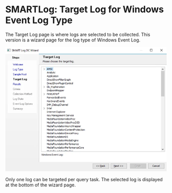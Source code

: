 # SMARTLog: Target Log for Windows Event Log Type

The Target Log page is where logs are selected to be collected. This version is a wizard page for
the log type of Windows Event Log.

![SMART Log DC Wizard Target Log page for Windows Event Log](../../../../../../../static/img/product_docs/accessanalyzer/enterpriseauditor/admin/datacollector/smartlog/targetlogtype/targetlogwindowsevent.webp)

Only one log can be targeted per query task. The selected log is displayed at the bottom of the
wizard page.
